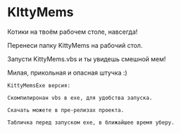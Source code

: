 # KIttyMems
Котики на твоём рабочем столе, навсегда!

Перенеси папку KittyMems на рабочий стол.

Запусти KittyMems.vbs и ты увидешь смешной мем!

Милая, прикольная и опасная штучка :)

```Deprecated
KittyMemsExe версия:

Скомпилиронан vbs в exe, для удобства запуска.

Скачать можете в пре-релизах проекта.

Табличка перед запуском exe, в ближайшее время уберу.
```
